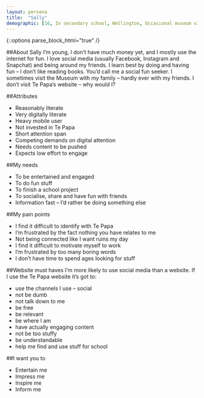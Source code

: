 ```yaml
---
layout: persona
title:  "Sally"
demographic: [16, In secondary school, Wellington, Occasional museum visitor]
---
```


{::options parse_block_html="true" /}
<div class="col">

##About Sally
I’m young, I don’t have much money yet, and I mostly use the internet for fun. I love social media (usually Facebook, Instagram and Snapchat) and being around my friends. I learn best by doing and having fun – I don’t like reading books. You’d call me a social fun seeker. I sometimes visit the Museum with my family – hardly ever with my friends. I don’t visit Te Papa’s website – why would I?

##Attributes
* Reasonably literate
* Very digitally literate
* Heavy mobile user
* Not invested in Te Papa
* Short attention span
* Competing demands on digital attention
* Needs content to be pushed
* Expects low effort to engage

</div>
<div class="col">

##My needs
* To be entertained and engaged
* To do fun stuff
* To finish a school project
* To socialise, share and have fun with friends
* Information fast  – I’d rather be doing something else

##My pain points
* I find it difficult to identify with Te Papa
* I’m frustrated by the fact nothing you have relates to me
* Not being connected like I want ruins my day
* I find it difficult to motivate myself to work
* I’m frustrated by too many boring words
* I don’t have time to spend ages looking for stuff

</div>
<div class="col">

##Website must haves
I’m more likely to use social media than a website. If I use the Te Papa website it’s got to:


* use the channels I use – social
* not be dumb
* not talk down to me
* be free
* be relevant
* be where I am
* have actually engaging content
* not be too stuffy
* be understandable
* help me find and use stuff for school

##I want you to
* Entertain me
* Impress me
* Inspire me
* Inform me

</div>
